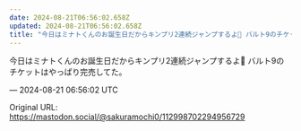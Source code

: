 ```yaml
---
date: 2024-08-21T06:56:02.658Z
updated: 2024-08-21T06:56:02.658Z
title: "今日はミナトくんのお誕生日だからキンプリ2連続ジャンプするよ🌊 バルト9のチケッ[...]"
---
```


<p>今日はミナトくんのお誕生日だからキンプリ2連続ジャンプするよ🌊 バルト9のチケットはやっぱり完売してた。</p>

&mdash; 2024-08-21 06:56:02 UTC

Original URL: https://mastodon.social/@sakuramochi0/112998702294956729
